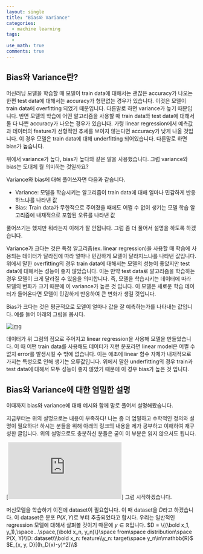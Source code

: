 ```yaml
---
layout: single
title: "Bias와 Variance"
categories:
  - machine learning
tags:
  - 
use_math: true
comments: true
---
```

## Bias와 Variance란?

머신러닝 모델을 학습할 때 모델이 train data에 대해서는 괜찮은 accuracy가 나오는 한편 test data에 대해서는 accuracy가 형편없는 경우가 있습니다. 이것은 모델이 train data에 overfitting 되었기 때문입니다. 다른말로 하면 variance가 높기 때문입니다. 반면 모델의 학습에 어떤 알고리즘을 사용할 때 train data와 test data에 대해서 둘 다 나쁜 accuracy가 나오는 경우가 있습니다. 가령 linear regression에서 예측값과 데이터의 feature가 선형적인 추세를 보이지 않는다면 accuracy가 낮게 나올 것입니다. 이 경우 모델은 train data에 대해 underfitting 되어있습니다. 다른말로 하면 bias가 높습니다.

위에서 variance가 높다, bias가 높다와 같은 말을 사용했습니다. 그럼 variance와 bias는 도대체 뭘 의미하는 것일까요?

Variance와 bias에 대해 풀어쓰자면 다음과 같습니다.

- Variance: 모델을 학습시키는 알고리즘이 train data에 대해 얼마나 민감하게 반응하느냐를 나타낸 값
- Bias: Train data가 무한적으로 주어졌을 때에도 어쩔 수 없이 생기는 모델 학습 알고리즘에 내재적으로 포함된 오류를 나타낸 값

풀어쓰기는 했지만 뭐라는지 이해가 잘 안됩니다. 그럼 좀 더 풀어서 설명을 하도록 하겠습니다.

Variance가 크다는 것은 특정 알고리즘(ex. linear regression)을 사용할 때 학습에 사용되는 데이터가 달라짐에 따라 얼마나 민감하게 모델이 달라지느냐를 나타낸 값입니다. 위에서 말한 overfitting의 경우 train data에 대해서는 모델의 성능이 좋았지만 test data에 대해서는 성능이 좋지 않았습니다. 이는 만약 test data로 알고리즘을 학습하는 경우 모델이 크게 달라질 수 있음을 의미합니다. 즉, 모델을 학습시키는 데이터에 따라 모델의 변화가 크기 때문에 이 variance가 높은 것 입니다. 이 모델은 새로운 학습 데이터가 들어온다면 모델이 민감하게 반응하여 큰 변화가 생길 것입니다.

Bias가 크다는 것은 평균적으로 모델이 얼마나 값을 잘 예측하는가를 나타내는 값입니다. 예를 들어 아래의 그림을 봅시다.

[![img](https://upload.wikimedia.org/wikipedia/commons/thumb/b/be/Normdist_regression.png/300px-Normdist_regression.png)](https://commons.wikimedia.org/wiki/File:Normdist_regression.png)

데이터가 위 그림의 점으로 주어지고 linear regression을 사용해 모델을 만들었습니다. 이 때 어떤 train data를 사용해도 데이터가 저런 분포라면 linear model은 어쩔 수 없지 error를 발생시킬 수 밖에 없습니다. 이는 애초에 linear 함수 자체가 내재적으로 가지는 특성으로 인해 생기는 오류값입니다. 위에서 말한 underfitting의 경우 train과 test data에 대해서 모두 성능이 좋지 않았기 때문에 이 경우 bias가 높은 것 입니다.



## Bias와 Variance에 대한 엄밀한 설명

이때까지 bias와 variance에 대해 예시와 함께 말로 풀어서 설명해봤습니다.

지금부터는 위의 설명으로는 내용이 부족하다! 나는 좀 더 엄밀하고 수학적인 정의와 설명이 필요하다! 하시는 분들을 위해 아래의 링크의 내용을 제가 공부하고 이해하여 재구성한 글입니다. 위의 설명으로도 충분하신 분들은 굳이 이 부분은 읽지 않으셔도 됩니다.

[![Lecture 12](https://www.cs.cornell.edu/courses/cs4780/2018fa/lectures/lecturenote12.html)]
그럼 시작하겠습니다.

머신모델을 학습하기 이전에 dataset이 필요합니다. 이 때 dataset을 $D$라고 하겠습니다. 이 dataset은 분포 $P(X,Y)$로 부터 추출되었다고 합시다. 우리는 일반적인 regression 모델에 대해서 살펴볼 것이기 때문에 $y\in \mathbb{R}$입니다.
$D  = \{(\bold x_1, y_1),\space...\space,(\bold x_n, y_n)\}\space from\space distribution\space P(X, Y)\\D: dataset\\\bold x_n: feature\\y_n: target\space y_n\in\mathbb{R}$
$E_{x, y, D}[(h_D(x)-y)^2]\\$
